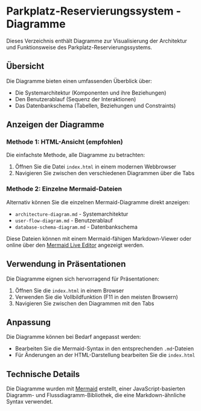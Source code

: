 # Parkplatz-Reservierungssystem - Diagramme

Dieses Verzeichnis enthält Diagramme zur Visualisierung der Architektur und Funktionsweise des Parkplatz-Reservierungssystems.

## Übersicht

Die Diagramme bieten einen umfassenden Überblick über:
- Die Systemarchitektur (Komponenten und ihre Beziehungen)
- Den Benutzerablauf (Sequenz der Interaktionen)
- Das Datenbankschema (Tabellen, Beziehungen und Constraints)

## Anzeigen der Diagramme

### Methode 1: HTML-Ansicht (empfohlen)

Die einfachste Methode, alle Diagramme zu betrachten:

1. Öffnen Sie die Datei `index.html` in einem modernen Webbrowser
2. Navigieren Sie zwischen den verschiedenen Diagrammen über die Tabs

### Methode 2: Einzelne Mermaid-Dateien

Alternativ können Sie die einzelnen Mermaid-Diagramme direkt anzeigen:

- `architecture-diagram.md` - Systemarchitektur
- `user-flow-diagram.md` - Benutzerablauf
- `database-schema-diagram.md` - Datenbankschema

Diese Dateien können mit einem Mermaid-fähigen Markdown-Viewer oder online über den [Mermaid Live Editor](https://mermaid.live/) angezeigt werden.

## Verwendung in Präsentationen

Die Diagramme eignen sich hervorragend für Präsentationen:

1. Öffnen Sie die `index.html` in einem Browser
2. Verwenden Sie die Vollbildfunktion (F11 in den meisten Browsern)
3. Navigieren Sie zwischen den Diagrammen mit den Tabs

## Anpassung

Die Diagramme können bei Bedarf angepasst werden:

- Bearbeiten Sie die Mermaid-Syntax in den entsprechenden `.md`-Dateien
- Für Änderungen an der HTML-Darstellung bearbeiten Sie die `index.html`

## Technische Details

Die Diagramme wurden mit [Mermaid](https://mermaid-js.github.io/mermaid/) erstellt, einer JavaScript-basierten Diagramm- und Flussdiagramm-Bibliothek, die eine Markdown-ähnliche Syntax verwendet. 